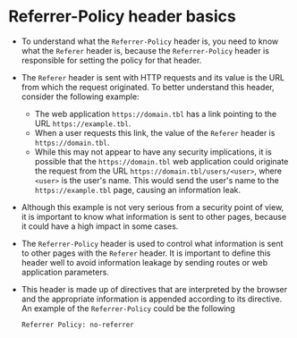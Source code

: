 # Referrer-Policy header basics

* To understand what the `Referrer-Policy` header is, you need to know what the `Referer` header is, because the `Referrer-Policy` header is responsible for setting the policy for that header.
* The `Referer` header is sent with HTTP requests and its value is the URL from which the request originated. To better understand this header, consider the following example:
  * The web application `https://domain.tbl` has a link pointing to the URL `https://example.tbl`.
  * When a user requests this link, the value of the `Referer` header is `https://domain.tbl`.
  * While this may not appear to have any security implications, it is possible that the `https://domain.tbl` web application could originate the request from the URL `https://domain.tbl/users/<user>`, where `<user>` is the user's name. This would send the user's name to the `https://example.tbl` page, causing an information leak.
* Although this example is not very serious from a security point of view, it is important to know what information is sent to other pages, because it could have a high impact in some cases.
* The `Referrer-Policy` header is used to control what information is sent to other pages with the `Referer` header. It is important to define this header well to avoid information leakage by sending routes or web application parameters.
* This header is made up of directives that are interpreted by the browser and the appropriate information is appended according to its directive. An example of the `Referrer-Policy` could be the following

  ```
  Referrer Policy: no-referrer
  ```

